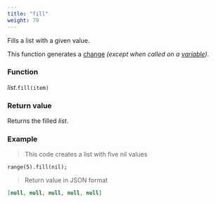 ```yaml
---
title: "fill"
weight: 79
---
```


Fills a list with a given value.

This function generates a [change](../../../overview/changes) *(except when called on a [variable](../../../overview/variable))*.

### Function

*list*.`fill(item)`

### Return value

Returns the filled _list_.

### Example

> This code creates a list with five nil values

```thingsdb,json_response
range(5).fill(nil);
```

> Return value in JSON format

```json
[null, null, null, null, null]
```
